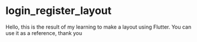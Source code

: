 # login_register_layout
Hello, this is the result of my learning to make a layout using Flutter.  You can use it as a reference, thank you
